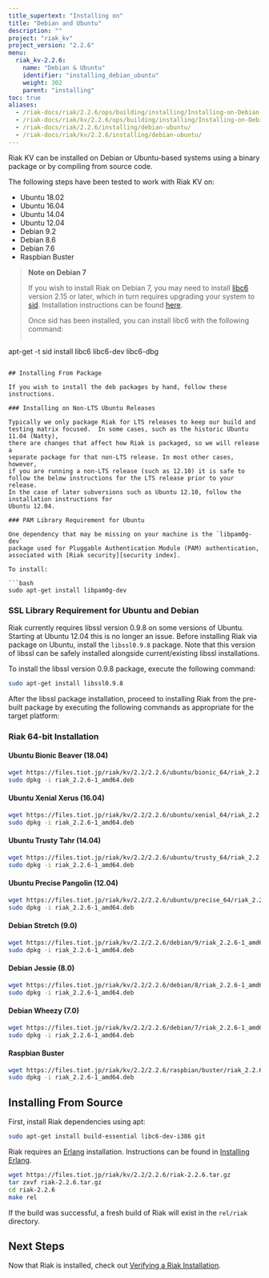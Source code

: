 ```yaml
---
title_supertext: "Installing on"
title: "Debian and Ubuntu"
description: ""
project: "riak_kv"
project_version: "2.2.6"
menu:
  riak_kv-2.2.6:
    name: "Debian & Ubuntu"
    identifier: "installing_debian_ubuntu"
    weight: 302
    parent: "installing"
toc: true
aliases:
  - /riak-docs/riak/2.2.6/ops/building/installing/Installing-on-Debian-and-Ubuntu
  - /riak-docs/riak/kv/2.2.6/ops/building/installing/Installing-on-Debian-and-Ubuntu
  - /riak-docs/riak/2.2.6/installing/debian-ubuntu/
  - /riak-docs/riak/kv/2.2.6/installing/debian-ubuntu/
---
```


[install source index]: {{<baseurl>}}riak/kv/2.2.6/setup/installing/source/
[security index]: {{<baseurl>}}riak/kv/2.2.6/using/security/
[install source erlang]: {{<baseurl>}}riak/kv/2.2.6/setup/installing/source/erlang
[install verify]: {{<baseurl>}}riak/kv/2.2.6/setup/installing/verify

Riak KV can be installed on Debian or Ubuntu-based systems using a binary
package or by compiling from source code.

The following steps have been tested to work with Riak KV on:

- Ubuntu 18.02
- Ubuntu 16.04
- Ubuntu 14.04
- Ubuntu 12.04
- Debian 9.2
- Debian 8.6
- Debian 7.6
- Raspbian Buster

> **Note on Debian 7**
>
> If you wish to install Riak on Debian 7, you may need to install
[libc6](https://packages.debian.org/search?keywords=libc6) version 2.15 or
later, which in turn requires upgrading your system to
[sid](https://www.debian.org/releases/sid/). Installation instructions
can be found
[here](https://wiki.debian.org/DebianUnstable#How_do_I_install_Sid.3F).
>
> Once sid has been installed, you can install libc6 with the following
command:
>
>```bash
apt-get -t sid install libc6 libc6-dev libc6-dbg
```

## Installing From Package

If you wish to install the deb packages by hand, follow these
instructions.

### Installing on Non-LTS Ubuntu Releases

Typically we only package Riak for LTS releases to keep our build and
testing matrix focused.  In some cases, such as the historic Ubuntu 11.04 (Natty),
there are changes that affect how Riak is packaged, so we will release a
separate package for that non-LTS release. In most other cases, however,
if you are running a non-LTS release (such as 12.10) it is safe to
follow the below instructions for the LTS release prior to your release.
In the case of later subversions such as Ubuntu 12.10, follow the installation instructions for
Ubuntu 12.04.

### PAM Library Requirement for Ubuntu

One dependency that may be missing on your machine is the `libpam0g-dev`
package used for Pluggable Authentication Module (PAM) authentication,
associated with [Riak security][security index].

To install:

```bash
sudo apt-get install libpam0g-dev
```

### SSL Library Requirement for Ubuntu and Debian

Riak currently requires libssl version 0.9.8 on some versions of Ubuntu.
Starting at Ubuntu 12.04 this is no longer an issue. Before installing
Riak via package on Ubuntu, install the `libssl0.9.8` package. Note that
this version of libssl can be safely installed alongside
current/existing libssl installations.

To install the libssl version 0.9.8 package, execute the following
command:

```bash
sudo apt-get install libssl0.9.8
```

After the libssl package installation, proceed to installing Riak from
the pre-built package by executing the following commands as appropriate
for the target platform:

### Riak 64-bit Installation

#### Ubuntu Bionic Beaver (18.04)

```bash
wget https://files.tiot.jp/riak/kv/2.2/2.2.6/ubuntu/bionic_64/riak_2.2.6-1_amd64.deb
sudo dpkg -i riak_2.2.6-1_amd64.deb
```

#### Ubuntu Xenial Xerus (16.04)

```bash
wget https://files.tiot.jp/riak/kv/2.2/2.2.6/ubuntu/xenial_64/riak_2.2.6-1_amd64.deb
sudo dpkg -i riak_2.2.6-1_amd64.deb
```

#### Ubuntu Trusty Tahr (14.04)

```bash
wget https://files.tiot.jp/riak/kv/2.2/2.2.6/ubuntu/trusty_64/riak_2.2.6-1_amd64.deb
sudo dpkg -i riak_2.2.6-1_amd64.deb
```

#### Ubuntu Precise Pangolin (12.04)

```bash
wget https://files.tiot.jp/riak/kv/2.2/2.2.6/ubuntu/precise_64/riak_2.2.6-1_amd64.deb
sudo dpkg -i riak_2.2.6-1_amd64.deb
```

#### Debian Stretch (9.0)

```bash
wget https://files.tiot.jp/riak/kv/2.2/2.2.6/debian/9/riak_2.2.6-1_amd64.deb
sudo dpkg -i riak_2.2.6-1_amd64.deb
```

#### Debian Jessie (8.0)

```bash
wget https://files.tiot.jp/riak/kv/2.2/2.2.6/debian/8/riak_2.2.6-1_amd64.deb
sudo dpkg -i riak_2.2.6-1_amd64.deb
```

#### Debian Wheezy (7.0)

```bash
wget https://files.tiot.jp/riak/kv/2.2/2.2.6/debian/7/riak_2.2.6-1_amd64.deb
sudo dpkg -i riak_2.2.6-1_amd64.deb
```

#### Raspbian Buster

```bash
wget https://files.tiot.jp/riak/kv/2.2/2.2.6/raspbian/buster/riak_2.2.6-1_armhf.deb
sudo dpkg -i riak_2.2.6-1_amd64.deb
```


## Installing From Source

First, install Riak dependencies using apt:

```bash
sudo apt-get install build-essential libc6-dev-i386 git
```

Riak requires an [Erlang](http://www.erlang.org/) installation.
Instructions can be found in [Installing Erlang][install source erlang].

```bash
wget https://files.tiot.jp/riak/kv/2.2/2.2.6/riak-2.2.6.tar.gz
tar zxvf riak-2.2.6.tar.gz
cd riak-2.2.6
make rel
```

If the build was successful, a fresh build of Riak will exist in the
`rel/riak` directory.

## Next Steps

Now that Riak is installed, check out [Verifying a Riak Installation][install verify].
